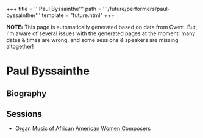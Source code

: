 +++
title = '''Paul Byssainthe'''
path = '''/future/performers/paul-byssainthe/'''
template = "future.html"
+++

<p class="todo">
<strong>NOTE:</strong> This page is automatically generated based on data from Cvent.
But, I'm aware of several issues with the generated pages at the moment:
many dates & times are wrong, and some sessions & speakers are missing altogether!
</p>

<h1>Paul Byssainthe</h1>
<h2>Biography</h2>
<p></p>
<h2>Sessions</h2>
<ul><li><a href="/future/sessions/organ-music-of-african-american-women-composers/">Organ Music of African American Women Composers</a></li>

